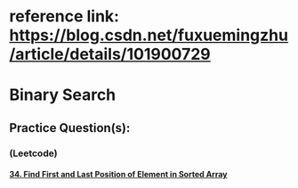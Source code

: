 # reference link: https://blog.csdn.net/fuxuemingzhu/article/details/101900729

# Binary Search

## Practice Question(s): 
### (Leetcode) 
#### [34. Find First and Last Position of Element in Sorted Array](https://leetcode.com/problems/find-first-and-last-position-of-element-in-sorted-array/)




